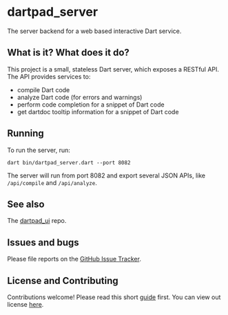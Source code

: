 # dartpad_server

The server backend for a web based interactive Dart service.

## What is it? What does it do?

This project is a small, stateless Dart server, which exposes a RESTful API.
The API provides services to:

- compile Dart code
- analyze Dart code (for errors and warnings)
- perform code completion for a snippet of Dart code
- get dartdoc tooltip information for a snippet of Dart code

## Running

To run the server, run:

    dart bin/dartpad_server.dart --port 8082

The server will run from port 8082 and export several JSON APIs, like `/api/compile`
and `/api/analyze`.

## See also

The [dartpad_ui](https://github.com/dart-lang/dartpad_ui) repo.

## Issues and bugs

Please file reports on the
[GitHub Issue Tracker](https://github.com/dart-lang/dartpad_server/issues).

## License and Contributing

Contributions welcome! Please read this short
[guide](https://github.com/dart-lang/dartpad_server/wiki/Contributing) first. You can view
out license [here](https://github.com/dart-lang/dartpad_server/blob/master/LICENSE).
